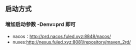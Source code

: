 ## 启动方式


### 增加启动参数 -Denv=prd  即可

 - nacos：http://prd.nacos.fuled.xyz:8848/nacos/
 - nuxes:http://nexus.fuled.xyz:8081/repository/maven_2rd/
